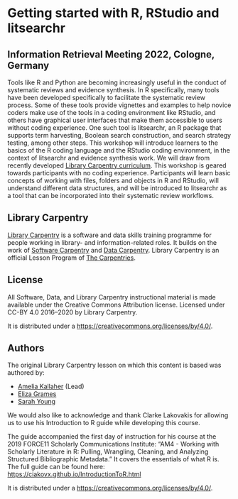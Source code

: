 # Getting started with R, RStudio and litsearchr
## Information Retrieval Meeting 2022, Cologne, Germany

Tools like R and Python are becoming increasingly useful in the conduct of systematic reviews and evidence synthesis. In R specifically, many tools have been developed specifically to facilitate the systematic review process. Some of these tools provide vignettes and examples to help novice coders make use of the tools in a coding environment like RStudio, and others have graphical user interfaces that make them accessible to users without coding experience. One such tool is litsearchr, an R package that supports term harvesting, Boolean search construction, and search strategy testing, among other steps. This workshop will introduce learners to the basics of the R coding language and the RStudio coding environment, in the context of litsearchr and evidence synthesis work. We will draw from recently developed [Library Carpentry curriculum](https://carpentries-incubator.github.io/lc-litsearchr/). This workshop is geared towards participants with no coding experience. Participants will learn basic concepts of working with files, folders and objects in R and RStudio, will understand different data structures, and will be introduced to litsearchr as a tool that can be incorporated into their systematic review workflows.

## Library Carpentry

[Library Carpentry](https://librarycarpentry.org) is a software and data skills training programme for people working in library- and information-related roles. It builds on the work of [Software Carpentry](http://software-carpentry.org/) and [Data Carpentry](http://www.datacarpentry.org/). Library Carpentry is an official Lesson Program of [The Carpentries](https://carpentries.org/).

## License

All Software, Data, and Library Carpentry instructional material is made available under the Creative Commons Attribution
license. Licensed under CC-BY 4.0 2016–2020 by Library Carpentry.

It is distributed under a https://creativecommons.org/licenses/by/4.0/.


## Authors

The original Library Carpentry lesson on which this content is based was authored by: 

- [Amelia Kallaher](https://github.com/ameliakallaher) (Lead) 
- [Eliza Grames](https://github.com/elizagrames)
- [Sarah Young](https://github.com/rootsandberries)

We would also like to acknowledge and thank Clarke Lakovakis for allowing us to use his Introduction to R guide while developing this course.

The guide accompanied the first day of instruction for his course at the 2019 FORCE11 Scholarly Communications Institute: “AM4 - Working with Scholarly Literature in R: Pulling, Wrangling, Cleaning, and Analyzing Structured Bibliographic Metadata.” It covers the essentials of what R is. The full guide can be found here: https://ciakovx.github.io/IntroductionToR.html

It is distributed under a https://creativecommons.org/licenses/by/4.0/.

